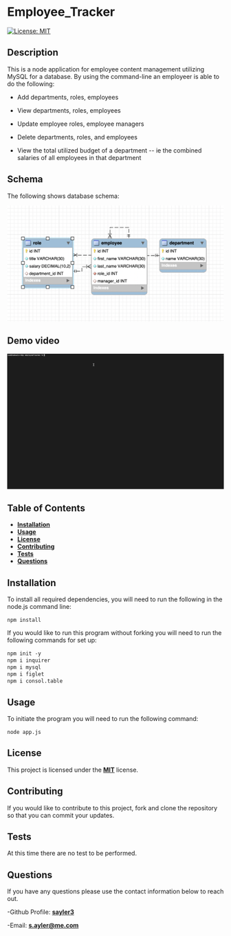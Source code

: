 # Employee_Tracker

[![License: MIT](https://img.shields.io/badge/License-MIT-yellow.svg)](https://opensource.org/licenses/MIT)

## Description

This is a node application for employee content management utilizing MySQL for a database. By using the command-line an employeer is able to do the following:

- Add departments, roles, employees

- View departments, roles, employees

- Update employee roles, employee managers

- Delete departments, roles, and employees

- View the total utilized budget of a department -- ie the combined salaries of all employees in that department

## Schema

The following shows database schema:

![Database Schema](assets/schema.png)

## Demo video

![demo of application](assets/demoVideo.gif)


## Table of Contents

- [**Installation**](#installation)
- [**Usage**](#usage)
- [**License**](#license)
- [**Contributing**](#contributing)
- [**Tests**](#tests)
- [**Questions**](#questions)

## Installation

To install all required dependencies, you will need to run the following in the node.js command line:

```
npm install
```

If you would like to run this program without forking you will need to run the following commands for set up:

```
npm init -y
npm i inquirer
npm i mysql
npm i figlet
npm i consol.table
```

## Usage

To initiate the program you will need to run the following command:

```
node app.js
```

## License

This project is licensed under the [**MIT**](https://opensource.org/licenses/MIT) license.

## Contributing

If you would like to contribute to this project, fork and clone the repository so that you can commit your updates.

## Tests

At this time there are no test to be performed.

## Questions

If you have any questions please use the contact information below to reach out.

-Github Profile: [**sayler3**](https://github.com/sayler3)

-Email: **s.ayler@me.com**
